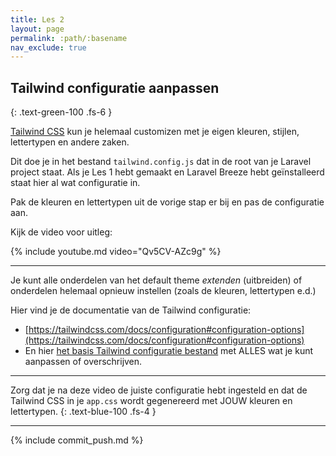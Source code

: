 ```yaml
---
title: Les 2
layout: page
permalink: :path/:basename
nav_exclude: true
---
```


## Tailwind configuratie aanpassen
{: .text-green-100 .fs-6 }

[Tailwind CSS](https://tailwindcss.com/docs/installation) kun je helemaal customizen met je eigen kleuren, stijlen, lettertypen en andere zaken.

Dit doe je in het bestand `tailwind.config.js` dat in de root van je Laravel project staat.
Als je Les 1 hebt gemaakt en Laravel Breeze hebt geïnstalleerd staat hier al wat configuratie in.

Pak de kleuren en lettertypen uit de vorige stap er bij en pas de configuratie aan.

Kijk de video voor uitleg:

{% include youtube.md video="Qv5CV-AZc9g" %}

---

Je kunt alle onderdelen van het default theme *extenden* (uitbreiden) of onderdelen helemaal opnieuw instellen (zoals de kleuren, lettertypen e.d.)

Hier vind je de documentatie van de Tailwind configuratie:  

- [https://tailwindcss.com/docs/configuration#configuration-options](https://tailwindcss.com/docs/configuration#configuration-options)
- En hier [het basis Tailwind configuratie bestand](https://unpkg.com/browse/tailwindcss@3.0.24/stubs/defaultConfig.stub.js) met ALLES wat je kunt aanpassen of overschrijven.

---

Zorg dat je na deze video de juiste configuratie hebt ingesteld en dat de Tailwind CSS in je `app.css` wordt gegenereerd met JOUW kleuren en lettertypen.
{: .text-blue-100 .fs-4 }

---

{% include commit_push.md %}


